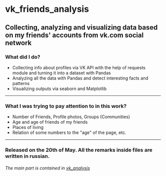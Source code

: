 # vk_friends_analysis
## Collecting, analyzing and visualizing data based on my friends' accounts from vk.com social network
### What did I do?
* Collecting info about profiles via VK API with the help of requests module and turning it into a dataset with Pandas
* Analyzing all the data with Pandas and detect interesting facts and patterns
* Visualizing outputs via seaborn and Matplotlib

---
### What I was trying to pay attention to in this work?
* Number of Friends, Profile photos, Groups (Communities)
* Age and age of friends of my friends
* Places of living
* Relation of some numbers to the "age" of the page, etc.

---
### Released on the 20th of May. All the remarks inside files are written in russian.
###### The main part is contained in [vk_analysis](https://github.com/alexanderlakiza/vk_friends_analysis_obsolete/blob/master/vk_analysis.ipynb)
